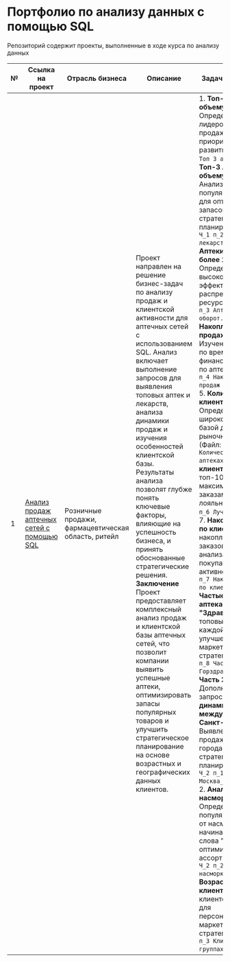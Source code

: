 # Портфолио по анализу данных с помощью SQL
Репозиторий содержит проекты, выполненные в ходе курса по анализу данных

№ | Ссылка на проект | Отрасль бизнеса | Описание | Задачи исследования|Используемые библиотеки | Презентация проекта
---|---|---|---|---|---|---
1 | [Анализ продаж аптечных сетей с помощью SQL](https://github.com/Elena-Kos/Portfolio_PostgreSQL/tree/b48b40a0e665fb8c9805fc1fd914a81ab1d509bf/%D0%9A%D0%B5%D0%B9%D1%81_%D0%BF%D0%BE%D1%80%D1%82%D1%84%D0%BE%D0%BB%D0%B8%D0%BE%20SQL%20)| Розничные продажи, фармацевтическая область, ритейл| Проект направлен на решение бизнес-задач по анализу продаж и клиентской активности для аптечных сетей с использованием SQL. Анализ включает выполнение запросов для выявления топовых аптек и лекарств, анализа динамики продаж и изучения особенностей клиентской базы. Результаты анализа позволят глубже понять ключевые факторы, влияющие на успешность бизнеса, и принять обоснованные стратегические решения.  **Заключение** Проект предоставляет комплексный анализ продаж и клиентской базы аптечных сетей, что позволит компании выявить успешные аптеки, оптимизировать запасы популярных товаров и улучшить стратегическое планирование на основе возрастных и географических данных клиентов.|1.  **Топ-3 аптеки по объему продаж**: Определение аптек-лидеров по объему продаж для приоритетного развития (Файл: `Ч_1 п_1 Топ 3 аптеки.sql`).  2.  **Топ-3 лекарства по объему продаж**: Анализ наиболее популярных лекарств для оптимизации запасов и улучшения стратегического планирования (Файл: `Ч_1 п_2 Топ 3 лекарства.sql`). 3.  **Аптеки с оборотом более 1.8 млн руб.**: Определение аптек с высокой выручкой для эффективного распределения ресурсов (Файл: `Ч_1 п_3 Аптека от 1_8 млн оборот.sql`). 4.  **Накопленная сумма продаж по аптекам**: Изучение роста продаж по времени для финансовой динамики по аптекам (Файл: `Ч_1 п_4 Накопленная сумма продаж по аптеке.sql`). 5.  **Количество клиентов в аптеках**: Определение аптек с широкой клиентской базой для оценки рыночного влияния (Файл: `Ч_1 п_5 Количество клиентов аптеках.sql`). 6.  **Лучшие клиенты**: Выявление топ-10 клиентов с максимальными заказами для стратегии лояльности (Файл: `Ч_1 п_6 Лучшие клиенты.sql`). 7.  **Накопленная сумма по клиентам**: Расчет накопленной суммы заказов клиентов для анализа их покупательской активности (Файл: `Ч_1 п_7 Накопленная сумма по клиентам.sql`). 8.  **Частые клиенты в аптеках "Горздрав" и "Здравсити"**: Анализ топовых клиентов для каждой аптеки с целью улучшения маркетинговых стратегий (Файл: `Ч_1 п_8 Частые клиенты Горздрав Здравсити.sql`). **Часть 2:** Дополнительные запросы  1.  **Сравнение динамики продаж между Москвой и Санкт-Петербургом**: Выявление различий в продажах между двумя городами для стратегического планирования (Файл: `Ч_2 п_1 Динамика продаж Москва_С_Петербург.sql`). 2.  **Анализ лекарств от насморка**: Определение популярных препаратов от насморка, начинающихся со слова "аква", для оптимизации ассортимента (Файл: `Ч_2 п_2 Лекарства от насморка.sql`). 3.  **Возрастной анализ клиентов**: Группировка клиентов по возрасту для персонализированных маркетинговых стратегий (Файл: `Ч_2 п_3 Клиенты в группах.sql`).|**PostgreSQL**: для написания SQL-запросов и анализа данных аптечной сети.| [Презентация: "Анализ продаж аптечных сетей с помощью SQL"](https://drive.google.com/file/d/1F_KABp7p7BQdLmbq1s5oCeqid2YW_jY9/view?usp=sharing)
